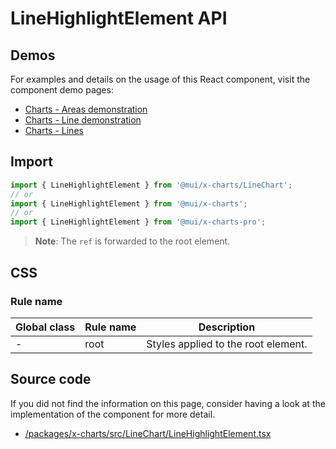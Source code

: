 # LineHighlightElement API

## Demos

For examples and details on the usage of this React component, visit the component demo pages:

- [Charts - Areas demonstration](/x/react-charts/areas-demo/)
- [Charts - Line demonstration](/x/react-charts/line-demo/)
- [Charts - Lines](/x/react-charts/lines/)

## Import

```jsx
import { LineHighlightElement } from '@mui/x-charts/LineChart';
// or
import { LineHighlightElement } from '@mui/x-charts';
// or
import { LineHighlightElement } from '@mui/x-charts-pro';
```

> **Note**: The `ref` is forwarded to the root element.

## CSS

### Rule name

| Global class | Rule name | Description |
|--------------|-----------|-------------|
| - | root | Styles applied to the root element. |

## Source code

If you did not find the information on this page, consider having a look at the implementation of the component for more detail.

- [/packages/x-charts/src/LineChart/LineHighlightElement.tsx](https://github.com/mui/material-ui/tree/HEAD/packages/x-charts/src/LineChart/LineHighlightElement.tsx)